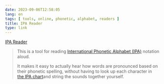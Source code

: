 ```yaml
---
date: 2023-09-06T12:58:05
lang: en
tags: [ tools, online, phonetic, alphabet, readers ]
title: IPA Reader
type: link
---
```


[IPA Reader](http://ipa-reader.xyz/)

> This is a tool for reading [International Phonetic Alphabet (IPA)](https://en.wikipedia.org/wiki/International_Phonetic_Alphabet) notation aloud.
>
> It makes it easy to actually hear how words are pronounced based on their phonetic spelling, without having to look up each character in [the IPA chart](https://upload.wikimedia.org/wikipedia/commons/8/8e/IPA_chart_2018.pdf)and string the sounds together yourself.
